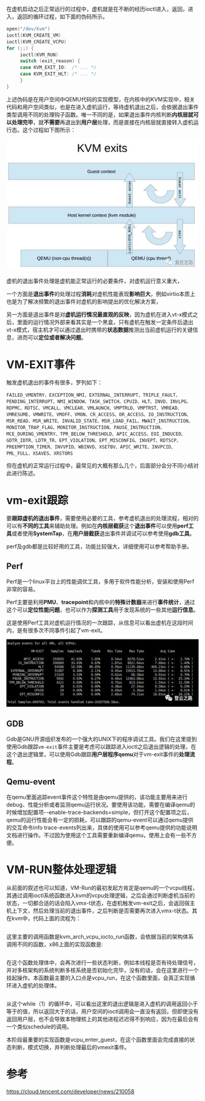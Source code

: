 

在虚机启动之后正常运行的过程中，虚机就是在不断的经历ioctl进入，返回，进入，返回的循环过程，如下面的伪码所示。

```cpp
open("/dev/kvm")
ioctl(KVM_CREATE_VM)
ioctl(KVM_CREATE_VCPU)
for (;;) {
     ioctl(KVM_RUN)
     switch (exit_reason) {
     case KVM_EXIT_IO:  /* ... */
     case KVM_EXIT_HLT: /* ... */
     }
}
```

上述伪码是在用户空间中QEMU代码的实现模型，在内核中的KVM实现中，相关代码和用户空间类似，也是在进入虚机运行，等待虚机退出之后，会依据退出事件类型调用不同的处理钩子函数。唯一不同的是，如果退出事件内核判断**内核层就可以处理完毕**，就**不需要**再退出到**用户层**处理，而是直接在内核层就直接转入虚机运行态。这个过程如下图所示：

![2020-04-23-21-47-08.png](./images/2020-04-23-21-47-08.png)

虚机的退出事件处理是虚机能正常运行的必要条件，对虚机运行意义重大，

一个方面是**退出事件**的处理过程**消耗**对虚机性能表现**影响巨大**，例如virtio本质上也是为了解决频繁的退出事件对虚机的影响提出的优化解决方案，

另一方面是退出事件是对**虚机运行情况最直观的反映**，因为虚机在进入vt-x模式之后，里面的运行情况外部来看其实是一个黑盒，只有虚机在触发一定条件后退出vt-x模式，宿主机才可以通过退出时携带的**状态数据**推测出当前虚机运行的关键信息，进而可以**定位或者解决问题**。

# VM-EXIT事件

触发虚机退出的事件有很多，罗列如下：

`FAILED_VMENTRY、EXCEPTION_NMI、EXTERNAL_INTERRUPT、TRIPLE_FAULT、PENDING_INTERRUPT、NMI_WINDOW、TASK_SWITCH、CPUID、HLT、INVD、INVLPG、RDPMC、RDTSC、VMCALL、VMCLEAR、VMLAUNCH、VMPTRLD、VMPTRST、VMREAD、VMRESUME、VMWRITE、VMOFF、VMON、CR_ACCESS、DR_ACCESS、IO_INSTRUCTION、MSR_READ、MSR_WRITE、INVALID_STATE、MSR_LOAD_FAIL、MWAIT_INSTRUCTION、MONITOR_TRAP_FLAG、MONITOR_INSTRUCTION、PAUSE_INSTRUCTION、MCE_DURING_VMENTRY、TPR_BELOW_THRESHOLD、APIC_ACCESS、EOI_INDUCED、GDTR_IDTR、LDTR_TR、EPT_VIOLATION、EPT_MISCONFIG、INVEPT、RDTSCP、PREEMPTION_TIMER、INVVPID、WBINVD、XSETBV、APIC_WRITE、INVPCID、PML_FULL、XSAVES、XRSTORS`

但在虚机的正常运行过程中，最常见的大概有那么几个，后面部分会分不同小结对此进行陈述。

# vm-exit跟踪

要**跟踪虚机的退出事件**，需要使用必要的工具，参考虚机退出的处理流程，相对的可以有**不同的工具**来辅助处理。例如在**内核层截获**这个**退出事件**可以使用**perf工具**或者使用**SystemTap**，在**用户层截获**退出事件并调试可以参考使用**gdb工具**。

perf及gdb都是比较好用的工具，功能比较强大，详细使用可以参考帮助手册。

## Perf

Perf是一个linux平台上的性能调优工具，多用于软件性能分析，安装和使用Perf非常的容易。

Perf主要是利用**PMU**、**tracepoint**和内核中的**特殊计数器**来进行**事件统计**，通过这个可以**定位性能问题**，也可以作为**探测工具**用于发现系统的一些其他**运行信息**。

这是使用Perf工具对虚机运行情况的一次跟踪，从信息可以看出虚机在这段时间内，是有很多次不同事件引起了vm-exit。

![2020-04-23-22-35-13.png](./images/2020-04-23-22-35-13.png)

## GDB

Gdb是GNU开源组织发布的一个强大的UNIX下的程序调试工具。我们在这里提到使用Gdb跟踪`vm-exit`事件主要是考虑可以跟踪进入ioctl之后退出逻辑的处理，在这个退出逻辑里，可以使用Gdb跟踪**用户层程序qemu**对于vm-exit事件的**处理流程**。

## Qemu-event

在qemu里面追踪event事件这个特性是由qemu提供的，该功能主要用来进行debug、性能分析或者监测qemu运行状况。要使用该功能，需要在编译qemu的时候增加配置项--enable-trace-backends=simple，但打开这个配置项之后，qemu的运行性能会有一定的损耗，可以跟踪的qemu-event可以通过qemu提供的交互命令info trace-events列出来，具体的使用可以参考qemu提供的功能说明文档进行操作。不过因为使用这个工具需要重新编译qemu，使用上会有一些不方便。

# VM-RUN整体处理逻辑

从前面的叙述也可以知道，VM-Run的最初发起方肯定是qemu的一个vcpu线程，其通过调用ioctl系统函数进入kvm的vcpu处理逻辑，之后会通过判断虚机当前的状态，一切都合适的话会陷入vmx-t状态，在虚机触发vm-exit之后，会返回宿主机上下文，然后处理当前的退出事件，之后判断是否需要再次进入vmx-t状态。其在kvm中，代码上面的流程为：

```cpp

```

这里主要的调用函数是kvm_arch_vcpu_iocto_run函数，会依据当前的架构体系调用不同的函数，x86上面的实现函数是:

```cpp

```

在这个函数处理体中，会再次进行一些状态判断，例如本线程是否有待处理信号，并对多核架构的系统判断多核系统是否初始化完毕，没有的话，会在这里进行一个挂起操作。本函数最主要的入口点是vcpu_run，在这个函数里面，会真正实现循环进入虚机的处理体。

```cpp

```

从这个while（1）的循环中，可以看出这里的退出逻辑是进入虚机的调用返回小于等于的值，所以返回大于的话，用户空间的ioctl调用会一直没有返回，但即使没有返回用户层，也不会导致本物理核上的其他进程迟迟得不到响应，因为在最后会有一个类似schedule的调用。

本阶段最重要的实现函数是vcpu_enter_guest，在这个函数里面会完成直接的状态判断，模式切换，并判断处理最后的vmexit事件。



# 参考

https://cloud.tencent.com/developer/news/210058
